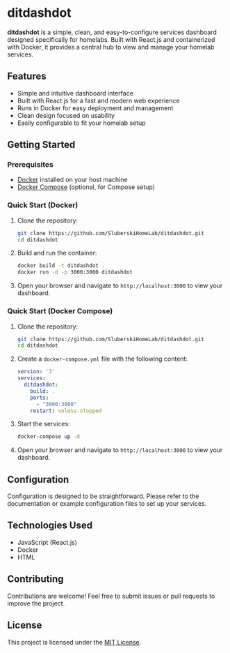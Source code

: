 # ditdashdot

**ditdashdot** is a simple, clean, and easy-to-configure services dashboard designed specifically for homelabs. Built with React.js and containerized with Docker, it provides a central hub to view and manage your homelab services.

## Features

- Simple and intuitive dashboard interface
- Built with React.js for a fast and modern web experience
- Runs in Docker for easy deployment and management
- Clean design focused on usability
- Easily configurable to fit your homelab setup

## Getting Started

### Prerequisites

- [Docker](https://www.docker.com/) installed on your host machine
- [Docker Compose](https://docs.docker.com/compose/) (optional, for Compose setup)

### Quick Start (Docker)

1. Clone the repository:
   ```bash
   git clone https://github.com/SluberskiHomeLab/ditdashdot.git
   cd ditdashdot
   ```

2. Build and run the container:
   ```bash
   docker build -t ditdashdot .
   docker run -d -p 3000:3000 ditdashdot
   ```

3. Open your browser and navigate to `http://localhost:3000` to view your dashboard.

### Quick Start (Docker Compose)

1. Clone the repository:
   ```bash
   git clone https://github.com/SluberskiHomeLab/ditdashdot.git
   cd ditdashdot
   ```

2. Create a `docker-compose.yml` file with the following content:

   ```yaml
   version: '3'
   services:
     ditdashdot:
       build: .
       ports:
         - "3000:3000"
       restart: unless-stopped
   ```

3. Start the services:

   ```bash
   docker-compose up -d
   ```

4. Open your browser and navigate to `http://localhost:3000` to view your dashboard.

## Configuration

Configuration is designed to be straightforward. Please refer to the documentation or example configuration files to set up your services.

## Technologies Used

- JavaScript (React.js)
- Docker
- HTML

## Contributing

Contributions are welcome! Feel free to submit issues or pull requests to improve the project.

## License

This project is licensed under the [MIT License](LICENSE).